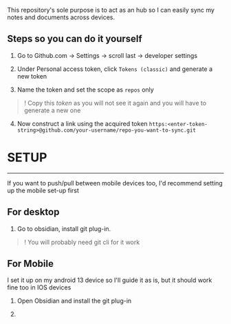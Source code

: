 This repository's sole purpose is to act as an hub so I can easily sync my notes and documents across devices.

## Steps so you can do it yourself

1. Go to Github.com -> Settings -> scroll last -> developer settings

2. Under Personal access token, click `Tokens (classic)` and generate a new token

3. Name the token and set the scope as `repos` only

>! Copy this <i>token</i> as you will not see it again and you will have to generate a new one

4. Now construct a link using the acquired token
`https:<enter-token-string>@github.com/your-username/repo-you-want-to-sync.git`


# **SETUP**
---
If you want to push/pull between mobile devices too, I'd recommend setting up the mobile set-up first 

## For desktop

1. Go to obsidian, install git plug-in.
>! You will probably need git cli for it work


## For Mobile 

I set it up on my android 13 device so I'll guide it as is, but it should work fine too in IOS devices

1. Open Obsidian and install the git plug-in

2. 
